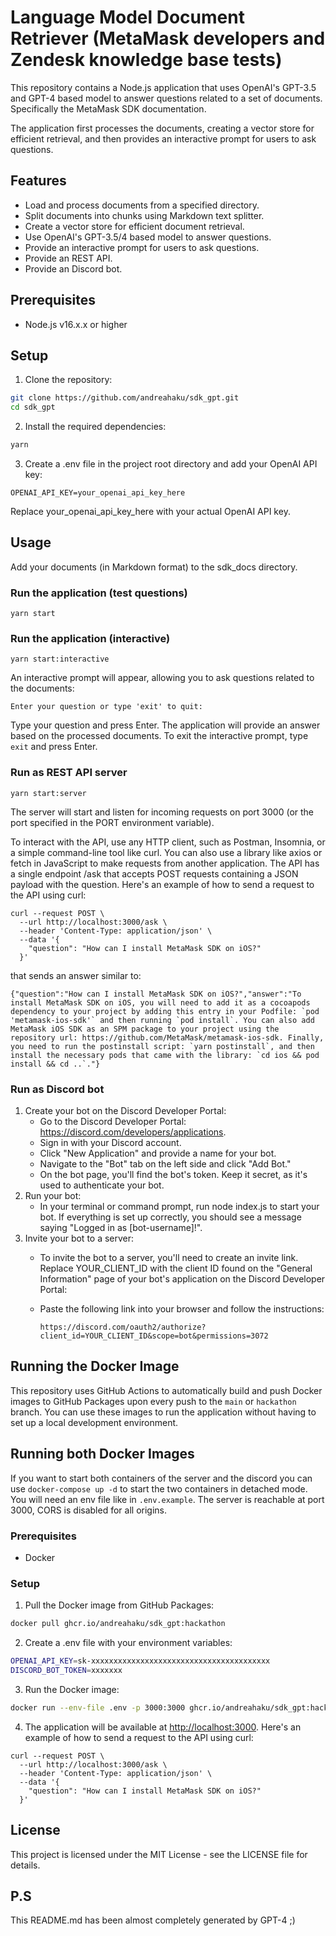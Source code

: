 # Language Model Document Retriever (MetaMask developers and Zendesk knowledge base tests)

This repository contains a Node.js application that uses OpenAI's GPT-3.5 and GPT-4 based model to answer questions related to a set of documents. Specifically the MetaMask SDK documentation.

The application first processes the documents, creating a vector store for efficient retrieval, and then provides an interactive prompt for users to ask questions.

## Features

- Load and process documents from a specified directory.
- Split documents into chunks using Markdown text splitter.
- Create a vector store for efficient document retrieval.
- Use OpenAI's GPT-3.5/4 based model to answer questions.
- Provide an interactive prompt for users to ask questions.
- Provide an REST API.
- Provide an Discord bot.

## Prerequisites

- Node.js v16.x.x or higher

## Setup

1. Clone the repository:

```bash
git clone https://github.com/andreahaku/sdk_gpt.git
cd sdk_gpt
```

2. Install the required dependencies:

```bash
yarn
```

3. Create a .env file in the project root directory and add your OpenAI API key:

```
OPENAI_API_KEY=your_openai_api_key_here
```

Replace your_openai_api_key_here with your actual OpenAI API key.

## Usage

Add your documents (in Markdown format) to the sdk_docs directory.

### Run the application (test questions)

```
yarn start
```

### Run the application (interactive)

```
yarn start:interactive
```

An interactive prompt will appear, allowing you to ask questions related to the documents:

```
Enter your question or type 'exit' to quit:
```

Type your question and press Enter. The application will provide an answer based on the processed documents. To exit the interactive prompt, type `exit` and press Enter.

### Run as REST API server

```
yarn start:server
```

The server will start and listen for incoming requests on port 3000 (or the port specified in the PORT environment variable).

To interact with the API, use any HTTP client, such as Postman, Insomnia, or a simple command-line tool like curl. You can also use a library like axios or fetch in JavaScript to make requests from another application.
The API has a single endpoint /ask that accepts POST requests containing a JSON payload with the question. Here's an example of how to send a request to the API using curl:

```
curl --request POST \
  --url http://localhost:3000/ask \
  --header 'Content-Type: application/json' \
  --data '{
    "question": "How can I install MetaMask SDK on iOS?"
  }'
```

that sends an answer similar to:

```
{"question":"How can I install MetaMask SDK on iOS?","answer":"To install MetaMask SDK on iOS, you will need to add it as a cocoapods dependency to your project by adding this entry in your Podfile: `pod 'metamask-ios-sdk'` and then running `pod install`. You can also add MetaMask iOS SDK as an SPM package to your project using the repository url: https://github.com/MetaMask/metamask-ios-sdk. Finally, you need to run the postinstall script: `yarn postinstall`, and then install the necessary pods that came with the library: `cd ios && pod install && cd ..`."}
```

### Run as Discord bot

1. Create your bot on the Discord Developer Portal:
   - Go to the Discord Developer Portal: <https://discord.com/developers/applications>.
   - Sign in with your Discord account.
   - Click "New Application" and provide a name for your bot.
   - Navigate to the "Bot" tab on the left side and click "Add Bot."
   - On the bot page, you'll find the bot's token. Keep it secret, as it's used to authenticate your bot.
2. Run your bot:
   - In your terminal or command prompt, run node index.js to start your bot. If everything is set up correctly, you should see a message saying "Logged in as [bot-username]!".
3. Invite your bot to a server:
   - To invite the bot to a server, you'll need to create an invite link. Replace YOUR_CLIENT_ID with the client ID found on the "General Information" page of your bot's application on the Discord Developer Portal:
   - Paste the following link into your browser and follow the instructions:

     ```
     https://discord.com/oauth2/authorize?client_id=YOUR_CLIENT_ID&scope=bot&permissions=3072
     ```

## Running the Docker Image

This repository uses GitHub Actions to automatically build and push Docker images to GitHub Packages upon every push to the `main` or `hackathon` branch. You can use these images to run the application without having to set up a local development environment.

## Running both Docker Images

If you want to start both containers of the server and the discord you can use `docker-compose up -d` to start the two containers in detached mode.
You will need an env file like in `.env.example`. The server is reachable at port 3000, CORS is disabled for all origins.

### Prerequisites

- Docker

### Setup

1. Pull the Docker image from GitHub Packages:

```bash
docker pull ghcr.io/andreahaku/sdk_gpt:hackathon
```

2. Create a .env file with your environment variables:

```bash
OPENAI_API_KEY=sk-xxxxxxxxxxxxxxxxxxxxxxxxxxxxxxxxxxxxxxxx
DISCORD_BOT_TOKEN=xxxxxxx
```

3. Run the Docker image:

```bash
docker run --env-file .env -p 3000:3000 ghcr.io/andreahaku/sdk_gpt:hackathon
```

4. The application will be available at <http://localhost:3000>. Here's an example of how to send a request to the API using curl:

```
curl --request POST \
  --url http://localhost:3000/ask \
  --header 'Content-Type: application/json' \
  --data '{
    "question": "How can I install MetaMask SDK on iOS?"
  }'
```

## License

This project is licensed under the MIT License - see the LICENSE file for details.

## P.S

This README.md has been almost completely generated by GPT-4 ;)
